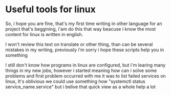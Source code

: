 <h1>Useful tools for linux</h1>
<p>So, i hope you are fine, that's my first time writing in other language for an project that's beggining, i'am do this that way beacuse i know the most content for linux is written in english.</p>
<p>I won't review this text on translate or other thing, than can be several mistakes in my writing, previously i'm sorry i hope these scripts help you in something</p>

<p>I still don't know how programs in linux are configured, but i'm learing many things in my new jobs, however i started meaning how can i solve some problems and first problem occurred with me it was to list failed services on linux, It's oblivious we could use
something how "systemctl status service_name.service" but i belive that quick view as a whole help a lot</p>
